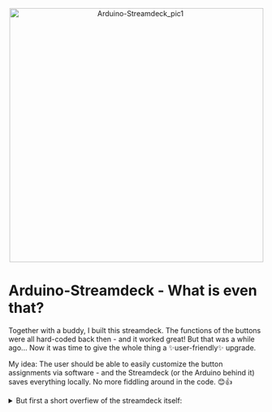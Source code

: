 <p align="center">
  <img src="https://github.com/user-attachments/assets/5ebfb781-1bff-4225-bed2-81b0f29f62f2" alt="Arduino-Streamdeck_pic1" width="500"/>
</p>

# Arduino-Streamdeck - What is even that?
Together with a buddy, I built this streamdeck. The functions of the buttons were all hard-coded back then - and it worked great!
But that was a while ago...
Now it was time to give the whole thing a ✨user-friendly✨ upgrade.

My idea: The user should be able to easily customize the button assignments via software - and the Streamdeck (or the Arduino behind it) saves everything locally. No more fiddling around in the code. 😊👍

<details>
  <summary>But first a short overfiew of the streamdeck itself:</summary>

  ### <strong> (You can the full instruction on [Instructables](https://www.instructables.com/HyperDeck-an-Arduino-Streamdeck/)) </strong>



### Used Parts
- Arduino Pro Micro (5V)
- 12 Switches/buttons (I used "CS Matcha Green Switch" from AKKO)
- (optional) led strip as backlight (cut to 3 leds)


### Circuit diagram
<p>
  <img src="https://github.com/user-attachments/assets/abe124eb-8918-41ba-aacf-c531ada75a4c" alt="circuit-diagram-streamdeck" width="500"/>
</p>

### Case
The design of the case is completely up to you :)
BUT I recommend a white filament for the backplate of the buttons to let the light through (if you want it glowing). 
</details>
